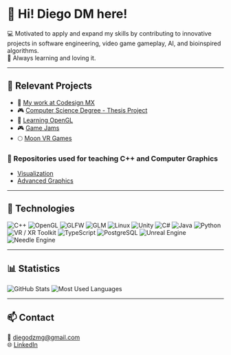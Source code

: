 # 👋 Hi! Diego DM here!

💻 Motivated to apply and expand my skills by contributing to innovative projects in software engineering, video game gameplay, AI, and bioinspired algorithms.  
🎯 Always learning and loving it.

---

## 🚀 Relevant Projects 

- 🧱 [My work at Codesign MX](https://github.com/diegodmag/work-at-codesign-mx)
- 🎮 [Computer Science Degree - Thesis Project](https://github.com/diegodmag/UNAM_IPMX_Proyect)
- 🧩 [Learning OpenGL](https://github.com/diegodmag/OpenGLFundations)
- 🎮 [Game Jams](https://github.com/diegodmag/game-jams)
- 🌕 [Moon VR Games](https://github.com/diegodmag/Unity_MoonVRShooter)

### 🧭 Repositories used for teaching C++ and Computer Graphics 
- [Visualization](https://github.com/diegodmag/VisualizacionOpenGL)
- [Advanced Graphics](https://github.com/diegodmag/RaytracingOneWeekend)

---

## 🧠 Technologies

![C++](https://img.shields.io/badge/-C++-00599C?style=flat-square&logo=c%2B%2B&logoColor=white)
![OpenGL](https://img.shields.io/badge/-OpenGL-5586A4?style=flat-square&logo=opengl)
![GLFW](https://img.shields.io/badge/-GLFW-000000?style=flat-square)
![GLM](https://img.shields.io/badge/-GLM-555555?style=flat-square)
![Linux](https://img.shields.io/badge/-Linux-FCC624?style=flat-square&logo=linux&logoColor=black)
![Unity](https://img.shields.io/badge/-Unity-100000?style=flat-square&logo=unity&logoColor=white)
![C#](https://img.shields.io/badge/-C%23-239120?style=flat-square&logo=c-sharp&logoColor=white)
![Java](https://img.shields.io/badge/-Java-007396?style=flat-square&logo=java&logoColor=white)
![Python](https://img.shields.io/badge/-Python-3776AB?style=flat-square&logo=python&logoColor=white)
![VR / XR Toolkit](https://img.shields.io/badge/-VR%20%2F%20XR%20Toolkit-0A0A0A?style=flat-square&logo=unity&logoColor=white)
![TypeScript](https://img.shields.io/badge/-TypeScript-3178C6?style=flat-square&logo=typescript&logoColor=white)
![PostgreSQL](https://img.shields.io/badge/-PostgreSQL-336791?style=flat-square&logo=postgresql&logoColor=white)
![Unreal Engine](https://img.shields.io/badge/-Unreal%20Engine-313131?style=flat-square&logo=unreal-engine&logoColor=white)
![Needle Engine](https://img.shields.io/badge/-Needle%20Engine-FF9900?style=flat-square&logo=three.js&logoColor=white)

---

## 📊 Statistics
![GitHub Stats](https://github-readme-stats.vercel.app/api?username=diegodmag&show_icons=true&theme=radical)
![Most Used Languages](https://github-readme-stats.vercel.app/api/top-langs/?username=diegodmag&layout=compact&theme=radical)

---

## 📫 Contact
📧 diegodzmg@gmail.com  
🌐 [LinkedIn](https://www.linkedin.com/in/diegodmag/)
